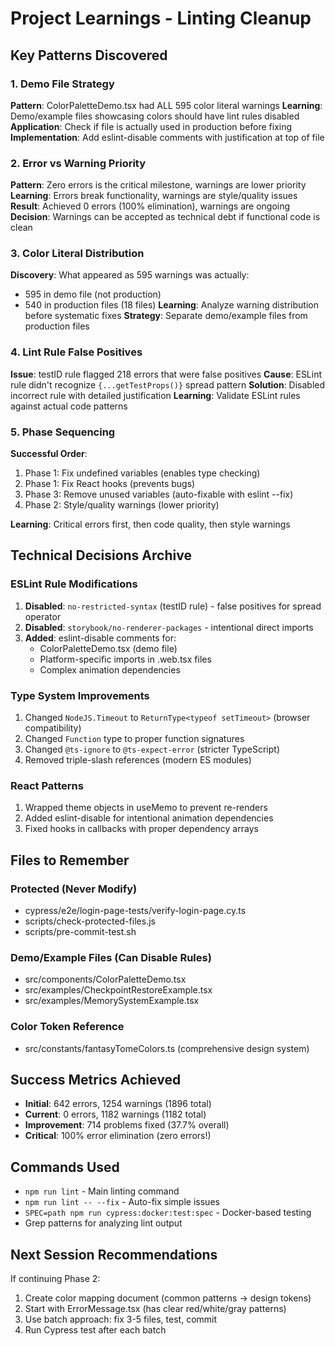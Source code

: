 # Project Learnings - Linting Cleanup

## Key Patterns Discovered

### 1. Demo File Strategy
**Pattern**: ColorPaletteDemo.tsx had ALL 595 color literal warnings
**Learning**: Demo/example files showcasing colors should have lint rules disabled
**Application**: Check if file is actually used in production before fixing
**Implementation**: Add eslint-disable comments with justification at top of file

### 2. Error vs Warning Priority
**Pattern**: Zero errors is the critical milestone, warnings are lower priority
**Learning**: Errors break functionality, warnings are style/quality issues
**Result**: Achieved 0 errors (100% elimination), warnings are ongoing
**Decision**: Warnings can be accepted as technical debt if functional code is clean

### 3. Color Literal Distribution
**Discovery**: What appeared as 595 warnings was actually:
- 595 in demo file (not production)
- 540 in production files (18 files)
**Learning**: Analyze warning distribution before systematic fixes
**Strategy**: Separate demo/example files from production files

### 4. Lint Rule False Positives
**Issue**: testID rule flagged 218 errors that were false positives
**Cause**: ESLint rule didn't recognize `{...getTestProps()}` spread pattern
**Solution**: Disabled incorrect rule with detailed justification
**Learning**: Validate ESLint rules against actual code patterns

### 5. Phase Sequencing
**Successful Order**:
1. Phase 1: Fix undefined variables (enables type checking)
2. Phase 1: Fix React hooks (prevents bugs)
3. Phase 3: Remove unused variables (auto-fixable with eslint --fix)
4. Phase 2: Style/quality warnings (lower priority)

**Learning**: Critical errors first, then code quality, then style warnings

## Technical Decisions Archive

### ESLint Rule Modifications
1. **Disabled**: `no-restricted-syntax` (testID rule) - false positives for spread operator
2. **Disabled**: `storybook/no-renderer-packages` - intentional direct imports
3. **Added**: eslint-disable comments for:
   - ColorPaletteDemo.tsx (demo file)
   - Platform-specific imports in .web.tsx files
   - Complex animation dependencies

### Type System Improvements
1. Changed `NodeJS.Timeout` to `ReturnType<typeof setTimeout>` (browser compatibility)
2. Changed `Function` type to proper function signatures
3. Changed `@ts-ignore` to `@ts-expect-error` (stricter TypeScript)
4. Removed triple-slash references (modern ES modules)

### React Patterns
1. Wrapped theme objects in useMemo to prevent re-renders
2. Added eslint-disable for intentional animation dependencies
3. Fixed hooks in callbacks with proper dependency arrays

## Files to Remember

### Protected (Never Modify)
- cypress/e2e/login-page-tests/verify-login-page.cy.ts
- scripts/check-protected-files.js
- scripts/pre-commit-test.sh

### Demo/Example Files (Can Disable Rules)
- src/components/ColorPaletteDemo.tsx
- src/examples/CheckpointRestoreExample.tsx
- src/examples/MemorySystemExample.tsx

### Color Token Reference
- src/constants/fantasyTomeColors.ts (comprehensive design system)

## Success Metrics Achieved
- **Initial**: 642 errors, 1254 warnings (1896 total)
- **Current**: 0 errors, 1182 warnings (1182 total)
- **Improvement**: 714 problems fixed (37.7% overall)
- **Critical**: 100% error elimination (zero errors!)

## Commands Used
- `npm run lint` - Main linting command
- `npm run lint -- --fix` - Auto-fix simple issues
- `SPEC=path npm run cypress:docker:test:spec` - Docker-based testing
- Grep patterns for analyzing lint output

## Next Session Recommendations
If continuing Phase 2:
1. Create color mapping document (common patterns → design tokens)
2. Start with ErrorMessage.tsx (has clear red/white/gray patterns)
3. Use batch approach: fix 3-5 files, test, commit
4. Run Cypress test after each batch
